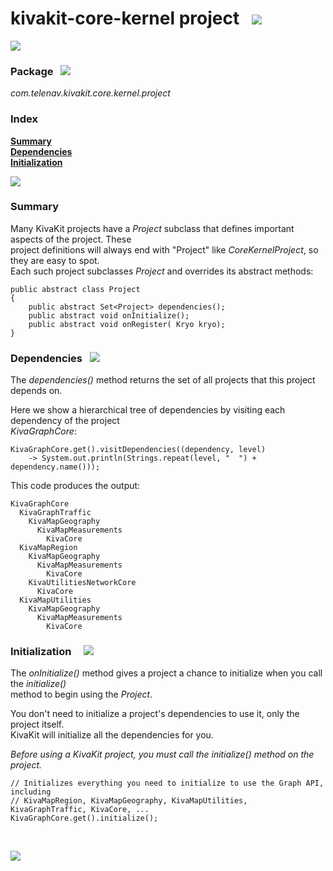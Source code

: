 # kivakit-core-kernel project &nbsp; ![](https://telenav.github.io/telenav-assets/images/icons/gears-40.png)

![](https://telenav.github.io/telenav-assets/images/separators/horizontal-line.png)

### Package &nbsp; ![](https://telenav.github.io/telenav-assets/images/icons/box-24.png)

*com.telenav.kivakit.core.kernel.project*

### Index

[**Summary**](#summary)  
[**Dependencies**](#dependencies)  
[**Initialization**](#initialization)

![](https://telenav.github.io/telenav-assets/images/separators/horizontal-line.png)

### Summary <a name="summary"></a>

Many KivaKit projects have a _Project_ subclass that defines important aspects of the project. These  
project definitions will always end with "Project" like *CoreKernelProject*, so they are easy to spot.  
Each such project subclasses _Project_ and overrides its abstract methods:

    public abstract class Project
    {
        public abstract Set<Project> dependencies();
        public abstract void onInitialize();
        public abstract void onRegister( Kryo kryo);
    }

### Dependencies <a name="dependencies"></a> &nbsp; ![](https://telenav.github.io/telenav-assets/images/icons/dependencies-40.png)

The *dependencies()* method returns the set of all projects that this project depends on.

Here we show a hierarchical tree of dependencies by visiting each dependency of the project  
*KivaGraphCore*:

    KivaGraphCore.get().visitDependencies((dependency, level)
        -> System.out.println(Strings.repeat(level, "  ") + dependency.name()));

This code produces the output:

    KivaGraphCore
      KivaGraphTraffic
        KivaMapGeography
          KivaMapMeasurements
            KivaCore
      KivaMapRegion
        KivaMapGeography
          KivaMapMeasurements
            KivaCore
        KivaUtilitiesNetworkCore
          KivaCore
      KivaMapUtilities
        KivaMapGeography
          KivaMapMeasurements
            KivaCore

### Initialization <a name="initialization"></a> &nbsp; &nbsp; ![](https://telenav.github.io/telenav-assets/images/icons/wand-40.png)

The *onInitialize()* method gives a project a chance to initialize when you call the *initialize()*  
method to begin using the *Project*.

You don't need to initialize a project's dependencies to use it, only the project itself.  
KivaKit will initialize all the dependencies for you.

_Before using a KivaKit project, you must call the *initialize()* method on the project._

    // Initializes everything you need to initialize to use the Graph API, including
    // KivaMapRegion, KivaMapGeography, KivaMapUtilities, KivaGraphTraffic, KivaCore, ...
    KivaGraphCore.get().initialize();

<br/>

![](https://telenav.github.io/telenav-assets/images/separators/horizontal-line.png)
